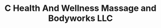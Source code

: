 ---
title: "C Health And Wellness Massage and Bodyworks LLC"
url: /del-city/c-health-and-wellness-massage-and-bodyworks-llc/
shop: Kosmetik
---